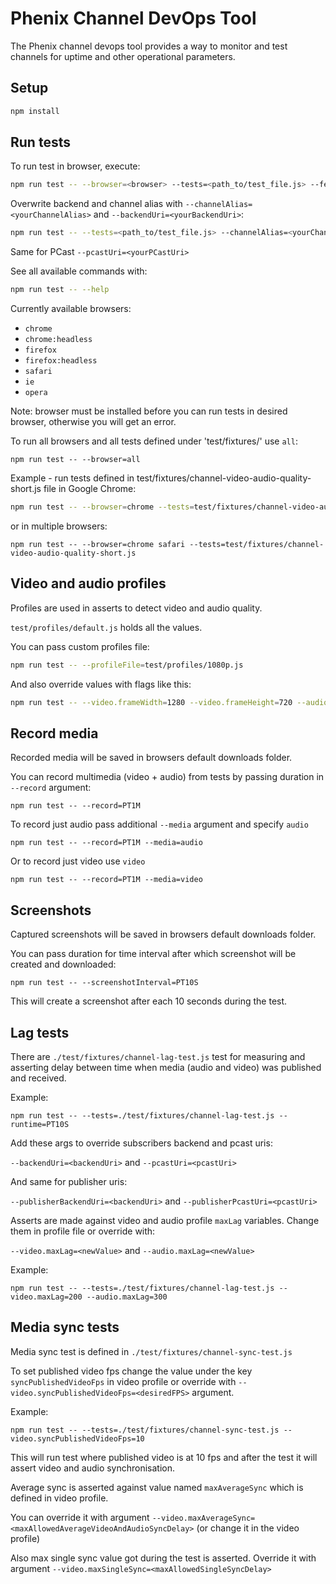 # Phenix Channel DevOps Tool

The Phenix channel devops tool provides a way to monitor and test channels for uptime and other operational parameters.

## Setup

```sh
npm install
```

## Run tests

To run test in browser, execute:
```sh
npm run test -- --browser=<browser> --tests=<path_to/test_file.js> --features=<features>
```

Overwrite backend and channel alias with `--channelAlias=<yourChannelAlias>` and `--backendUri=<yourBackendUri>`:
```sh
npm run test -- --tests=<path_to/test_file.js> --channelAlias=<yourChannelAlias> --backendUri=<yourBackend>
```
Same for PCast `--pcastUri=<yourPCastUri>`

See all available commands with:
```sh
npm run test -- --help
```

Currently available browsers:
* `chrome`
* `chrome:headless`
* `firefox`
* `firefox:headless`
* `safari`
* `ie`
* `opera`

Note: browser must be installed before you can run tests in desired browser, otherwise you will get an error.

To run all browsers and all tests defined under 'test/fixtures/' use `all`:
```
npm run test -- --browser=all
```

Example - run tests defined in test/fixtures/channel-video-audio-quality-short.js file in Google Chrome:
```sh
npm run test -- --browser=chrome --tests=test/fixtures/channel-video-audio-quality-short.js
```

or in multiple browsers:
```
npm run test -- --browser=chrome safari --tests=test/fixtures/channel-video-audio-quality-short.js
```

## Video and audio profiles

Profiles are used in asserts to detect video and audio quality.

`test/profiles/default.js` holds all the values.

You can pass custom profiles file:
```sh
npm run test -- --profileFile=test/profiles/1080p.js
```

And also override values with flags like this:
```sh
npm run test -- --video.frameWidth=1280 --video.frameHeight=720 --audio.minAudioOutputLevel=20
```

## Record media

Recorded media will be saved in browsers default downloads folder.

You can record multimedia (video + audio) from tests by passing duration in `--record` argument:
```
npm run test -- --record=PT1M
```

To record just audio pass additional `--media` argument and specify `audio`
```
npm run test -- --record=PT1M --media=audio
```

Or to record just video use `video`
```
npm run test -- --record=PT1M --media=video
```

## Screenshots

Captured screenshots will be saved in browsers default downloads folder.

You can pass duration for time interval after which screenshot will be created and downloaded:
```
npm run test -- --screenshotInterval=PT10S
```
This will create a screenshot after each 10 seconds during the test.

## Lag tests

There are `./test/fixtures/channel-lag-test.js` test for measuring and asserting delay between time when media (audio and video) was published and received.

Example:
```
npm run test -- --tests=./test/fixtures/channel-lag-test.js --runtime=PT10S
```

Add these args to override subscribers backend and pcast uris:

`--backendUri=<backendUri>` and `--pcastUri=<pcastUri>`

And same for publisher uris:

`--publisherBackendUri=<backendUri>` and `--publisherPcastUri=<pcastUri>`

Asserts are made against video and audio profile `maxLag` variables.
Change them in profile file or override with:

`--video.maxLag=<newValue>` and `--audio.maxLag=<newValue>`

Example:
```
npm run test -- --tests=./test/fixtures/channel-lag-test.js --video.maxLag=200 --audio.maxLag=300
```

## Media sync tests

Media sync test is defined in `./test/fixtures/channel-sync-test.js`

To set published video fps change the value under the key `syncPublishedVideoFps` in video profile or override with `--video.syncPublishedVideoFps=<desiredFPS>` argument.

Example:
```
npm run test -- --tests=./test/fixtures/channel-sync-test.js --video.syncPublishedVideoFps=10
```
This will run test where published video is at 10 fps and after the test it will assert video and audio synchronisation.

Average sync is asserted against value named `maxAverageSync` which is defined in video profile.

You can override it with argument `--video.maxAverageSync=<maxAllowedAverageVideoAndAudioSyncDelay>` (or change it in the video profile)

Also max single sync value got during the test is asserted. Override it with argument `--video.maxSingleSync=<maxAllowedSingleSyncDelay>`
